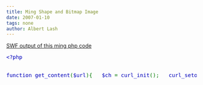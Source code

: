 ```yaml
---
title: Ming Shape and Bitmap Image
date: 2007-01-10
tags: none
author: Albert Lash
---
```

<p><a href="http://www.docunext.com/2007/01/10/ming-examples/">SWF output of this ming php code</a></p>

<pre><span style="color: #000000"><span style="color: #0000BB">&lt;?php


function </span><span style="color: #0000BB">get_content</span><span style="color: #007700">(</span><span style="color: #0000BB">$url</span><span style="color: #007700">){   </span><span style="color: #0000BB">$ch </span><span style="color: #007700">= </span><span style="color: #0000BB">curl_init</span><span style="color: #007700">();   </span><span style="color: #0000BB">curl_setopt </span><span style="color: #007700">(</span><span style="color: #0000BB">$ch</span><span style="color: #007700">, </span><span style="color: #0000BB">CURLOPT_URL</span><span style="color: #007700">, </span><span style="color: #0000BB">$url</span><span style="color: #007700">);   </span><span style="color: #0000BB">curl_setopt </span><span style="color: #007700">(</span><span style="color: #0000BB">$ch</span><span style="color: #007700">, </span><span style="color: #0000BB">CURLOPT_HEADER</span><span style="color: #007700">, </span><span style="color: #0000BB">0</span><span style="color: #007700">);   </span><span style="color: #0000BB">ob_start</span><span style="color: #007700">();   </span><span style="color: #0000BB">curl_exec </span><span style="color: #007700">(</span><span style="color: #0000BB">$ch</span><span style="color: #007700">);   </span><span style="color: #0000BB">curl_close </span><span style="color: #007700">(</span><span style="color: #0000BB">$ch</span><span style="color: #007700">);   </span><span style="color: #0000BB">$string </span><span style="color: #007700">= </span><span style="color: #0000BB">ob_get_contents</span><span style="color: #007700">();   </span><span style="color: #0000BB">ob_end_clean</span><span style="color: #007700">();   return </span><span style="color: #0000BB">$string</span><span style="color: #007700">;   }</span><span style="color: #0000BB">?&gt;</span></span>

